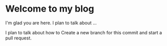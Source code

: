 # Welcome to my blog

I'm glad you are here. I plan to talk about ...

I plan to talk about how to Create a new branch for this commit and start a pull request.
